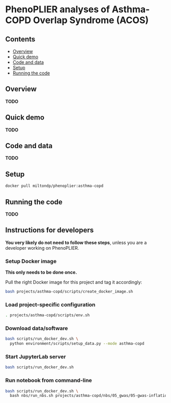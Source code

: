 # PhenoPLIER analyses of Asthma-COPD Overlap Syndrome (ACOS)

## Contents

 * [Overview](#overview)
 * [Quick demo](#quick-demo)
 * [Code and data](#code-and-data)
 * [Setup](#setup)
 * [Running the code](#running-the-code)


## Overview

**TODO**


## Quick demo

**TODO**


## Code and data

**TODO**


## Setup

```bash
docker pull miltondp/phenoplier:asthma-copd
```


## Running the code

**TODO**


## Instructions for developers

**You very likely do not need to follow these steps**, unless you are a developer working on PhenoPLIER.

### Setup Docker image

**This only needs to be done once.**

Pull the right Docker image for this project and tag it accordingly:

```bash
bash projects/asthma-copd/scripts/create_docker_image.sh
```

### Load project-specific configuration

```bash
. projects/asthma-copd/scripts/env.sh
```

### Download data/software

```bash
bash scripts/run_docker_dev.sh \
  python environment/scripts/setup_data.py --mode asthma-copd
```

### Start JupyterLab server

```bash
bash scripts/run_docker_dev.sh
```


### Run notebook from command-line

```bash
bash scripts/run_docker_dev.sh \
  bash nbs/run_nbs.sh projects/asthma-copd/nbs/05_gwas/05-gwas-inflation_factor.ipynb
```
